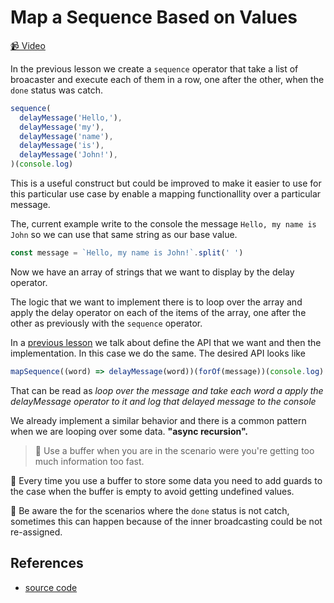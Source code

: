 # Map a Sequence Based on Values

[📹 Video](https://egghead.io/lessons/egghead-map-a-sequence-based-on-values)

In the previous lesson we create a `sequence` operator that take a list of broacaster and execute each of them in a row, one after the other, when the `done` status was catch.

```javascript
sequence(
  delayMessage('Hello,'),
  delayMessage('my'),
  delayMessage('name'),
  delayMessage('is'),
  delayMessage('John!'),
)(console.log)
```

This is a useful construct but could be improved to make it easier to use for this particular use case by enable a mapping functionallity over a particular message.

The, current example write to the console the message `Hello, my name is John` so we can use that same string as our base value.

```javascript
const message = `Hello, my name is John!`.split(' ')
```

Now we have an array of strings that we want to display by the delay operator.

The logic that we want to implement there is to loop over the array and apply the delay operator on each of the items of the array, one after the other as previously with the `sequence` operator.

In a [previous lesson](https://egghead.io/lessons/egghead-start-with-the-api-you-want-then-implement) we talk about define the API that we want and then the implementation. In this case we do the same. The desired API looks like

```javascript
mapSequence((word) => delayMessage(word))(forOf(message))(console.log)
```

That can be read as _loop over the message and take each word a apply the delayMessage operator to it and log that delayed message to the console_

We already implement a similar behavior and there is a common pattern when we are looping over some data. **"async recursion".**

> 🔑 Use a buffer when you are in the scenario were you're getting too much information too fast.

🚨 Every time you use a buffer to store some data you need to add guards to the case when the buffer is empty to avoid getting undefined values.

🚨 Be aware the for the scenarios where the `done` status is not catch, sometimes this can happen because of the inner broadcasting could be not re-assigned.

## References

- [source code](https://github.com/johnlindquist/crafting-functions/blob/map-sequence/src/index.js#L68)
